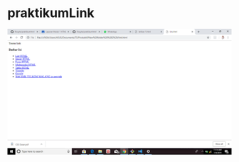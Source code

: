 # praktikumLink
![alt text](https://github.com/Risqyta/praktikumLink/blob/master/Screenshot%20(204).png)
